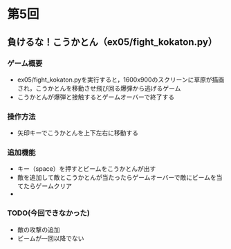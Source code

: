 # 第5回
## 負けるな！こうかとん（ex05/fight_kokaton.py）
### ゲーム概要
- ex05/fight_kokaton.pyを実行すると，1600x900のスクリーンに草原が描画され，こうかとんを移動させ飛び回る爆弾から逃げるゲーム
- こうかとんが爆弾と接触するとゲームオーバーで終了する
### 操作方法
- 矢印キーでこうかとんを上下左右に移動する
### 追加機能
- キー（space）を押すとビームをこうかとんが出す
- 敵を追加して敵とこうかとんが当たったらゲームオーバーで敵にビームを当てたらゲームクリア
-
### TODO(今回できなかった)
- 敵の攻撃の追加
- ビームが一回以降でない